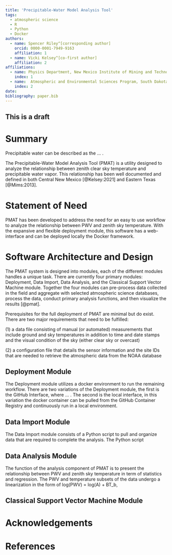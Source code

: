 ```yaml
---
title: 'Precipitable-Water Model Analysis Tool'
tags:
  - atmospheric science
  - R
  - Python
  - Docker
authors:
  - name: Spencer Riley^[corresponding author]
    orcid: 0000-0001-7949-9163 
    affiliation: 1
  - name: Vicki Kelsey^[co-first author]
    affiliation: 2
affiliations:
  - name: Physics Department, New Mexico Institute of Mining and Technology
    index: 1
  - name:  Atmospheric and Environmental Sciences Program, South Dakota School of Mines and Technology
    index: 2
date:
bibliography: paper.bib
---
```

## This is a draft
# Summary
Precipitable water can be described as the ... . 

The Precipitable-Water Model Analysis Tool (PMAT) is a utility designed to analyze the relationship between zenith clear sky temperature and precipitable water vapor. This relationship has been well documented and defined in both Central New Mexico [@Kelsey:2021] and Eastern Texas [@Mims:2013]. 

# Statement of Need
PMAT has been developed to address the need for an easy to use workflow to analyze the relationship between PWV and zenith sky temperature. With the expansive and flexible deployment module, this software has a web-interface and can be deployed locally the Docker framework. 

# Software Architecture and Design
The PMAT system is designed into modules, each of the different modules handles a unique task. There are currently four primary modules: Deployment, Data Import, Data Analysis, and the Classical Support Vector Machine module. Together the four modules can pre-process data collected in the field and aggregate with selected atmospheric science databases, process the data, conduct primary analysis functions, and then visualize the results [@pmat].

Prerequisites for the full deployment of PMAT are minimal but do exist. There are two major requirements that need to be fulfilled:

(1) a data file consisting of manual (or automated) measurements that include ground and sky temperatures in addition to time and date stamps and the visual condition of the sky (either clear sky or overcast)

(2) a configuration file that details the sensor information and the site IDs that are needed to retrieve the atmospheric data from the NOAA database

## Deployment Module
The Deployment module utilizes a docker environment to run the remaining workflow. 
There are two variations of the Deployment module, the first is the GitHub Interface, where ... . 
The second is the local interface, in this variation the docker container can be pulled from the GitHub Container Registry and continuously run in a local environment. 

## Data Import Module
The Data Import module consists of a Python script to pull and organize data that are required to complete the analysis. The Python script

## Data Analysis Module
The function of the analysis component of PMAT is to present the relationship between PWV and zenith sky temperature in term of statistics and regression. The PWV and temperature subsets of the data undergo a linearization in the form of 
log(PWV) = log(A) + BT_b,
## Classical Support Vector Machine Module

# Acknowledgements

# References

